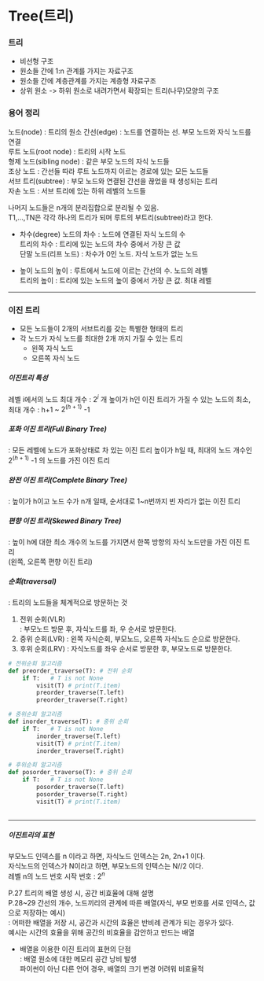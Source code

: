 [comment]: <> (<script type="text/javascript" src="http://cdn.mathjax.org/mathjax/latest/MathJax.js?config=default"></script>)


# Tree(트리)

### 트리
- 비선형 구조
- 원소들 간에 1:n 관계를 가지는 자료구조
- 원소들 간에 계층관계를 가지는 계층형 자료구조
- 상위 원소 -> 하위 원소로 내려가면서 확장되는 트리(나무)모양의 구조  

### 용어 정리
노드(node) : 트리의 원소
간선(edge) : 노드를 연결하는 선. 부모 노드와 자식 노드를 연결  
루트 노드(root node) : 트리의 시작 노드  
형제 노드(sibling node) : 같은 부모 노드의 자식 노드들  
조상 노드 : 간선들 따라 루트 노드까지 이르는 경로에 있는 모든 노드들  
서브 트리(subtree) : 부모 노드와 연결된 간선을 끊었을 때 생성되는 트리  
자손 노드 : 서브 트리에 있는 하위 레벨의 노드들  

나머지 노드들은 n개의 분리집합으로 분리될 수 있음.  
T1,...,TN은 각각 하나의 트리가 되며 루트의 부트리(subtree)라고 한다.  

- 차수(degree)
노드의 차수 : 노드에 연결된 자식 노드의 수  
  트리의 차수 : 트리에 있는 노드의 차수 중에서 가장 큰 값  
  단말 노드(리프 노드) : 차수가 0인 노드. 자식 노드가 없는 노드  
  
- 높이
노드의 높이 : 루트에서 노드에 이르는 간선의 수. 노드의 레벨  
  트리의 높이 : 트리에 있는 노드의 높이 중에서 가장 큰 값. 최대 레벨  
  
---  
### 이진 트리  
- 모든 노드들이 2개의 서브트리를 갖는 특별한 형태의 트리  
- 각 노드가 자식 노드를 최대한 2개 까지 가질 수 있는 트리  
    - 왼쪽 자식 노드
    - 오른쪽 자식 노드  
    
##### 이진트리 특성  
레벨 i에서의 노드 최대 개수 : $2^i$ 개
높이가 h인 이진 트리가 가질 수 있는 노드의 최소, 최대 개수 : h+1 ~ $2^{(h+1)}$ -1  

##### 포화 이진 트리(Full Binary Tree)  
: 모든 레벨에 노드가 포화상태로 차 있는 이진 트리
높이가 h일 때, 최대의 노드 개수인 $2^(h+1)$ -1 의 노드를 가진 이진 트리

##### 완전 이진 트리(Complete Binary Tree)  
: 높이가 h이고 노드 수가 n개 일때, 순서대로 1~n번까지 빈 자리가 없는 이진 트리  

##### 편향 이진 트리(Skewed Binary Tree)  
: 높이 h에 대한 최소 개수의 노드를 가지면서 한쪽 방향의 자식 노드만을 가진 이진 트리  
(왼쪽, 오른쪽 편향 이진 트리)

##### 순회(traversal)  
: 트리의 노드들을 체계적으로 방문하는 것  
  1) 전위 순회(VLR)  
    : 부모노드 방문 후, 자식노드를 좌, 우 순서로 방문한다.
  2) 중위 순회(LVR)
    : 왼쪽 자식순회, 부모노드, 오른쪽 자식노드 순으로 방문한다.
  3) 후위 순회(LRV)
    : 자식노드를 좌우 순서로 방문한 후, 부모노드로 방문한다.
     
```python
# 전위순회 알고리즘
def preorder_traverse(T): # 전위 순회
    if T:   # T is not None
        visit(T) # print(T.item)
        preorder_traverse(T.left)
        preorder_traverse(T.right)
```
```python
# 중위순회 알고리즘
def inorder_traverse(T): # 중위 순회
    if T:   # T is not None
        inorder_traverse(T.left)
        visit(T) # print(T.item)
        inorder_traverse(T.right)
```
```python
# 후위순회 알고리즘
def posorder_traverse(T): # 중위 순회
    if T:   # T is not None
        posorder_traverse(T.left)
        posorder_traverse(T.right)
        visit(T) # print(T.item)
        
```
---
##### 이진트리의 표현
부모노드 인덱스를 n 이라고 하면, 자식노드 인덱스는 2n, 2n+1 이다.  
자식노드의 인덱스가 N이라고 하면, 부모노드의 인텍스는 N//2 이다.  
레벨 n의 노드 번호 시작 번호 : $2^n$  

P.27 트리의 배열 생성 시, 공간 비효율에 대해 설명  
P.28~29 간선의 개수, 노드끼리의 관계에 따른 배열(자식, 부모 번호를 서로 인덱스, 값으로 저장하는 예시)   
: 어떠한 배열을 저장 시, 공간과 시간의 효율은 반비례 관계가 되는 경우가 있다.  
예시는 시간의 효율을 위해 공간의 비효율을 감안하고 만드는 배열  

- 배열을 이용한 이진 트리의 표현의 단점  
: 배열 원소에 대한 메모리 공간 낭비 발생  
  파이썬이 아닌 다른 언어 경우, 배열의 크기 변경 어려워 비효율적  
  
